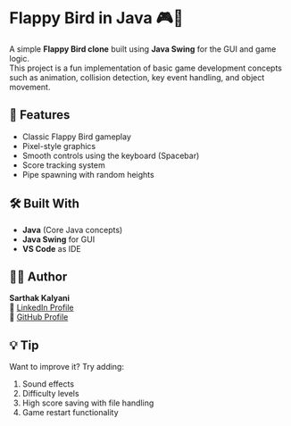 # Flappy Bird in Java 🎮🐤

A simple **Flappy Bird clone** built using **Java Swing** for the GUI and game logic.  
This project is a fun implementation of basic game development concepts such as animation, collision detection, key event handling, and object movement.

## 🚀 Features

- Classic Flappy Bird gameplay
- Pixel-style graphics
- Smooth controls using the keyboard (Spacebar)
- Score tracking system
- Pipe spawning with random heights

## 🛠️ Built With

- **Java** (Core Java concepts)
- **Java Swing** for GUI
- **VS Code** as IDE

## 👨‍💻 Author

**Sarthak Kalyani**  
🔗 [LinkedIn Profile](https://www.linkedin.com/in/sarthak-kalyani-213a192b9)  
🐙 [GitHub Profile](https://github.com/Sarthak-Kalyani)


## 💡 Tip
Want to improve it? Try adding:
1. Sound effects
2. Difficulty levels
3. High score saving with file handling
4. Game restart functionality
